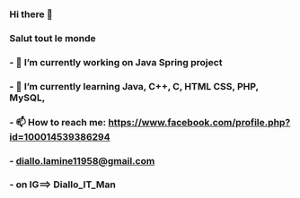 ### Hi there 👋
### Salut tout le monde
### - 🔭 I’m currently working on Java Spring project 
### - 🌱 I’m currently learning Java, C++, C, HTML CSS, PHP, MySQL,
### - 📫 How to reach me: https://www.facebook.com/profile.php?id=100014539386294
### - diallo.lamine11958@gmail.com
### - on IG==> Diallo_IT_Man


<!--
**DialloLamine/DialloLamine** is a ✨ _special_ ✨ repository because its `README.md` (this file) appears on your GitHub profile.

Here are some ideas to get you started:

- 🔭 I’m currently working on ...
- 🌱 I’m currently learning ...
- 👯 I’m looking to collaborate on ...
- 🤔 I’m looking for help with ...
- 💬 Ask me about ...
- 📫 How to reach me: ...
- 😄 Pronouns: ...
- ⚡ Fun fact: ...
-->
